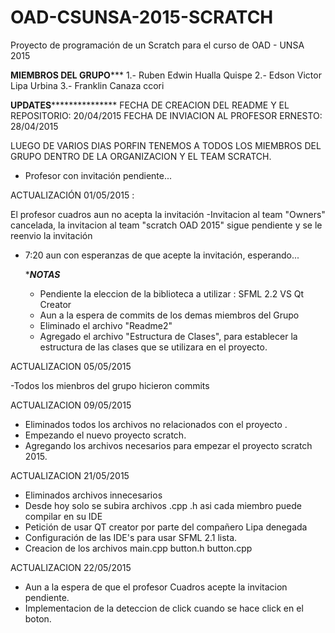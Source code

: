 ﻿# OAD-CSUNSA-2015-SCRATCH
Proyecto de programación de un Scratch para el curso de OAD - UNSA 2015

******MIEMBROS DEL GRUPO*********
 1.- Ruben Edwin Hualla Quispe
 2.- Edson Victor Lipa Urbina 
 3.- Franklin Canaza ccori 


******UPDATES*********************
FECHA DE CREACION DEL README Y EL REPOSITORIO: 20/04/2015
FECHA DE INVIACION AL PROFESOR ERNESTO: 28/04/2015

LUEGO DE VARIOS DIAS PORFIN TENEMOS A TODOS LOS MIEMBROS DEL GRUPO DENTRO DE LA ORGANIZACION
Y EL TEAM SCRATCH. 
* Profesor con invitación pendiente...

ACTUALIZACIÓN 01/05/2015 :

El profesor cuadros aun no acepta la invitación
-Invitacion al team "Owners" cancelada, la invitacion al team "scratch OAD 2015" sigue pendiente
y se le reenvio la invitación
- 7:20 aun con esperanzas de que acepte la invitación, esperando...

  ******NOTAS*****
	- Pendiente la eleccion de la biblioteca a utilizar : SFML 2.2 VS Qt Creator 
	- Aun a la espera de commits de los demas miembros del Grupo
	- Eliminado el archivo "Readme2" 
	- Agregado el archivo "Estructura de Clases", para establecer la estructura de las clases
	  que se utilizara en el proyecto.

ACTUALIZACION 05/05/2015

-Todos los mienbros del grupo hicieron commits

ACTUALIZACION 09/05/2015

- Eliminados todos los archivos no relacionados con el proyecto .
- Empezando el nuevo proyecto scratch.
- Agregando los archivos necesarios para empezar el proyecto scratch 2015.

ACTUALIZACION 21/05/2015

- Eliminados archivos innecesarios
- Desde hoy solo se subira archivos .cpp .h asi cada miembro puede compilar en su IDE
- Petición de usar QT creator por parte del compañero Lipa denegada
- Configuración de las IDE's para usar SFML 2.1 lista.
- Creacion de los archivos main.cpp button.h button.cpp

ACTUALIZACION 22/05/2015

- Aun a la espera de que el profesor Cuadros acepte la invitacion pendiente.
- Implementacion de la deteccion de click cuando se hace click en el boton.